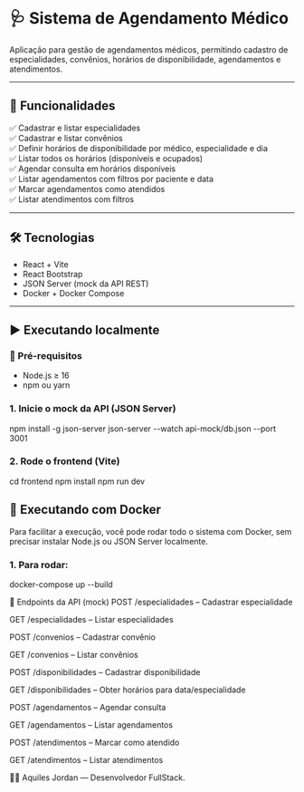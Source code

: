 # 🩺 Sistema de Agendamento Médico

Aplicação para gestão de agendamentos médicos, permitindo cadastro de especialidades, convênios, horários de disponibilidade, agendamentos e atendimentos.

---

## 🚀 Funcionalidades

✅ Cadastrar e listar especialidades  
✅ Cadastrar e listar convênios  
✅ Definir horários de disponibilidade por médico, especialidade e dia  
✅ Listar todos os horários (disponíveis e ocupados)  
✅ Agendar consulta em horários disponíveis  
✅ Listar agendamentos com filtros por paciente e data  
✅ Marcar agendamentos como atendidos  
✅ Listar atendimentos com filtros

---

## 🛠 Tecnologias

- React + Vite
- React Bootstrap
- JSON Server (mock da API REST)
- Docker + Docker Compose

---

## ▶️ Executando localmente

### 🔧 Pré-requisitos

- Node.js ≥ 16
- npm ou yarn


### 1. Inicie o mock da API (JSON Server)

npm install -g json-server
json-server --watch api-mock/db.json --port 3001

### 2. Rode o frontend (Vite)
cd frontend
npm install
npm run dev


## 🐳 Executando com Docker
Para facilitar a execução, você pode rodar todo o sistema com Docker, sem precisar instalar Node.js ou JSON Server localmente.

### 1. Para rodar:

docker-compose up --build


🧪 Endpoints da API (mock)
POST /especialidades – Cadastrar especialidade

GET /especialidades – Listar especialidades

POST /convenios – Cadastrar convênio

GET /convenios – Listar convênios

POST /disponibilidades – Cadastrar disponibilidade

GET /disponibilidades – Obter horários para data/especialidade

POST /agendamentos – Agendar consulta

GET /agendamentos – Listar agendamentos

POST /atendimentos – Marcar como atendido

GET /atendimentos – Listar atendimentos


👨‍💻  Aquiles Jordan — Desenvolvedor FullStack.